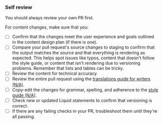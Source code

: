 ### Self review

You should always review your own PR first.

For content changes, make sure that you:

- [ ] Confirm that the changes meet the user experience and goals outlined in the content design plan (if there is one).
- [ ] Compare your pull request's source changes to staging to confirm that the output matches the source and that everything is rendering as expected. This helps spot issues like typos, content that doesn't follow the style guide, or content that isn't rendering due to versioning problems. Remember that lists and tables can be tricky.
- [ ] Review the content for technical accuracy.
- [ ] Review the entire pull request using the [translations guide for writers (N/A)](#).
- [ ] Copy-edit the changes for grammar, spelling, and adherence to the [style guide (N/A)](#).
- [ ] Check new or updated Liquid statements to confirm that versioning is correct.
- [ ] If there are any failing checks in your PR, troubleshoot them until they're all passing.
